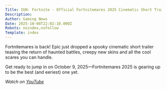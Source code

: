```yaml
---
Title: IGN: Fortnite - Official Fortnitemares 2025 Cinematic Short Trailer
Description: 
Author: Gaming News
Date: 2025-10-08T22:02:10.000Z
Robots: noindex,nofollow
Template: index
---
```

<p>Fortnitemares is back! Epic just dropped a spooky cinematic short trailer teasing the return of haunted battles, creepy new skins and all the cool scares you can handle.</p>

<p>Get ready to jump in on October 9, 2025—Fortnitemares 2025 is gearing up to be the best (and eeriest) one yet.</p>

<p><em>Watch on <a href="https://www.youtube.com/watch?v=iAGWpqvUKYY" rel="noopener noreferrer">YouTube</a></em></p>


